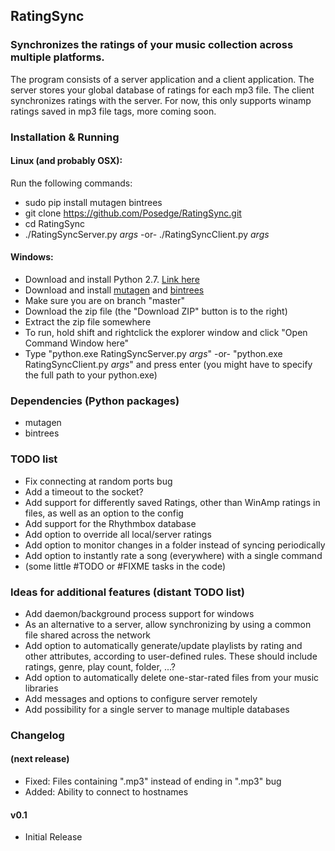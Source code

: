## RatingSync

### Synchronizes the ratings of your music collection across multiple platforms.

The program consists of a server application and a client application.
The server stores your global database of ratings for each mp3 file.
The client synchronizes ratings with the server.
For now, this only supports winamp ratings saved in mp3 file tags, more coming soon.

### Installation & Running
#### Linux (and probably OSX):

Run the following commands:

* sudo pip install mutagen bintrees
* git clone https://github.com/Posedge/RatingSync.git
* cd RatingSync
* ./RatingSyncServer.py *args* -or- ./RatingSyncClient.py *args*

#### Windows:

* Download and install Python 2.7. [Link here](https://www.python.org/downloads/)
* Download and install [mutagen](https://pypi.python.org/pypi/mutagen) and [bintrees](https://pypi.python.org/pypi/bintrees/2.0.1)
* Make sure you are on branch "master"
* Download the zip file (the "Download ZIP" button is to the right) 
* Extract the zip file somewhere
* To run, hold shift and rightclick the explorer window and click "Open Command Window here"
* Type "python.exe RatingSyncServer.py *args*" -or- "python.exe RatingSyncClient.py *args*" and press enter (you might have to specify the full path to your python.exe)

### Dependencies (Python packages)
* mutagen
* bintrees

### TODO list
* Fix connecting at random ports bug
* Add a timeout to the socket?
* Add support for differently saved Ratings, other than WinAmp ratings in files, as well as an option to the config
* Add support for the Rhythmbox database
* Add option to override all local/server ratings
* Add option to monitor changes in a folder instead of syncing periodically
* Add option to instantly rate a song (everywhere) with a single command
* (some little #TODO or #FIXME tasks in the code)

### Ideas for additional features (distant TODO list)
* Add daemon/background process support for windows
* As an alternative to a server, allow synchronizing by using a common file shared across the network
* Add option to automatically generate/update playlists by rating and other attributes, according to user-defined rules. These should include ratings, genre, play count, folder, ...?
* Add option to automatically delete one-star-rated files from your music libraries
* Add messages and options to configure server remotely
* Add possibility for a single server to manage multiple databases

### Changelog
#### (next release)

* Fixed: Files containing ".mp3" instead of ending in ".mp3" bug
* Added: Ability to connect to hostnames

#### v0.1

* Initial Release
